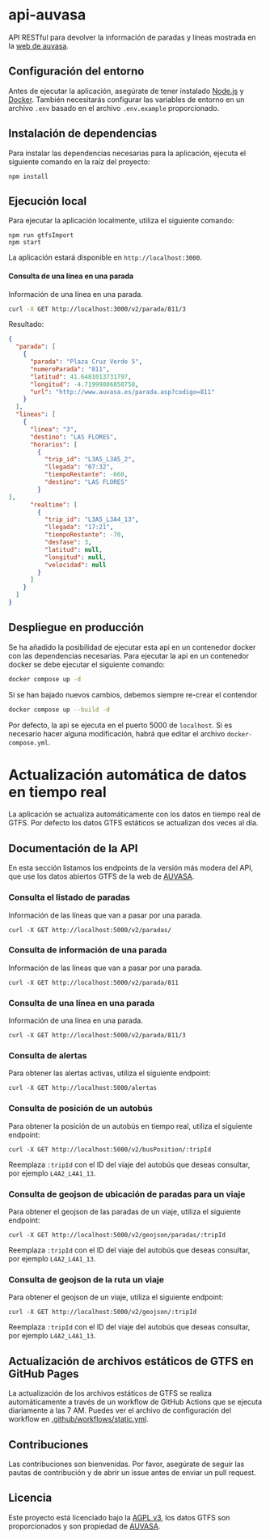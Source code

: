 # api-auvasa

API RESTful para devolver la información de paradas y líneas mostrada en la [web de auvasa](https://auvasa.es/).

## Configuración del entorno

Antes de ejecutar la aplicación, asegúrate de tener instalado [Node.js](https://nodejs.org/) y [Docker](https://www.docker.com/). También necesitarás configurar las variables de entorno en un archivo `.env` basado en el archivo `.env.example` proporcionado.

## Instalación de dependencias

Para instalar las dependencias necesarias para la aplicación, ejecuta el siguiente comando en la raíz del proyecto:


```
npm install

```

## Ejecución local

Para ejecutar la aplicación localmente, utiliza el siguiente comando:

```
npm run gtfsImport
npm start
```

La aplicación estará disponible en `http://localhost:3000`.

#### Consulta de una línea en una parada

Información de una línea en una parada.

```bash
curl -X GET http://localhost:3000/v2/parada/811/3
```

Resultado:

```json
{
  "parada": [
    {
      "parada": "Plaza Cruz Verde 5",
      "numeroParada": "811",
      "latitud": 41.6481013731797,
      "longitud": -4.71999806858758,
      "url": "http://www.auvasa.es/parada.asp?codigo=811"
    }
  ],
  "lineas": [
    {
      "linea": "3",
      "destino": "LAS FLORES",
      "horarios": [
        {
          "trip_id": "L3A5_L3A5_2",
          "llegada": "07:32",
          "tiempoRestante": -660,
          "destino": "LAS FLORES"
        }
],
      "realtime": [
        {
          "trip_id": "L3A5_L3A4_13",
          "llegada": "17:21",
          "tiempoRestante": -70,
          "desfase": 3,
          "latitud": null,
          "longitud": null,
          "velocidad": null
        }
      ]
    }
  ]
}
```

## Despliegue en producción

Se ha añadido la posibilidad de ejecutar esta api en un contenedor docker con las dependencias necesarias. Para ejecutar la api en un contenedor docker se debe ejecutar el siguiente comando:

```bash
docker compose up -d
```

Si se han bajado nuevos cambios, debemos siempre re-crear el contendor
```bash
docker compose up --build -d
```

Por defecto, la api se ejecuta en el puerto 5000 de `localhost`. Si es necesario hacer alguna modificación, habrá que editar el archivo `docker-compose.yml`.

# Actualización automática de datos en tiempo real

La aplicación se actualiza automáticamente con los datos en tiempo real de GTFS. Por defecto los datos GTFS estáticos se actualizan dos veces al día.

## Documentación de la API

En esta sección listamos los endpoints de la versión más modera del API, que use los datos abiertos GTFS de la web de [AUVASA](http://auvasa.es/auv_opendata.asp).

### Consulta el listado de paradas

Información de las líneas que van a pasar por una parada.

```
curl -X GET http://localhost:5000/v2/paradas/
```

### Consulta de información de una parada

Información de las líneas que van a pasar por una parada.

```
curl -X GET http://localhost:5000/v2/parada/811
```


### Consulta de una línea en una parada

Información de una línea en una parada.

```
curl -X GET http://localhost:5000/v2/parada/811/3
```


### Consulta de alertas

Para obtener las alertas activas, utiliza el siguiente endpoint:

```
curl -X GET http://localhost:5000/alertas
```


### Consulta de posición de un autobús

Para obtener la posición de un autobús en tiempo real, utiliza el siguiente endpoint:

```
curl -X GET http://localhost:5000/v2/busPosition/:tripId
```

Reemplaza `:tripId` con el ID del viaje del autobús que deseas consultar, por ejemplo `L4A2_L4A1_13`.

### Consulta de geojson de ubicación de paradas para un viaje

Para obtener el geojson de las paradas de un viaje, utiliza el siguiente endpoint:

```
curl -X GET http://localhost:5000/v2/geojson/paradas/:tripId
```

Reemplaza `:tripId` con el ID del viaje del autobús que deseas consultar, por ejemplo `L4A2_L4A1_13`.

### Consulta de geojson de la ruta un viaje

Para obtener el geojson de un viaje, utiliza el siguiente endpoint:

```
curl -X GET http://localhost:5000/v2/geojson/:tripId
```

Reemplaza `:tripId` con el ID del viaje del autobús que deseas consultar, por ejemplo `L4A2_L4A1_13`.

## Actualización de archivos estáticos de GTFS en GitHub Pages

La actualización de los archivos estáticos de GTFS se realiza automáticamente a través de un workflow de GitHub Actions que se ejecuta diariamente a las 7 AM. Puedes ver el archivo de configuración del workflow en [.github/workflows/static.yml](.github/workflows/static.yml).


## Contribuciones

Las contribuciones son bienvenidas. Por favor, asegúrate de seguir las pautas de contribución y de abrir un issue antes de enviar un pull request.

## Licencia

Este proyecto está licenciado bajo la [AGPL v3](LICENSE.md), los datos GTFS son proporcionados y son propiedad de [AUVASA](http://auvasa.es/auv_opendata.asp).
